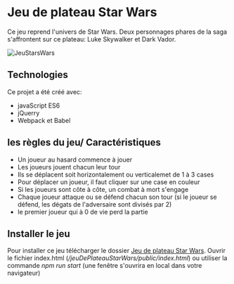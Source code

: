# Jeu de plateau Star Wars

Ce jeu reprend l'univers de Star Wars. Deux personnages phares de la saga s'affrontent sur ce plateau: Luke Skywalker et Dark Vador.

![JeuStarsWars](https://github.com/alex-69/jeuDePlateauStarWars/blob/master/public/images/Capture_ecran.png)

## Technologies

Ce projet a été créé avec:

* javaScript ES6
* jQuerry
* Webpack et Babel

## les règles du jeu/ Caractéristiques

* Un joueur au hasard commence à jouer
* Les joueurs jouent chacun leur tour
* Ils se déplacent soit horizontalement ou verticalemet de 1 à 3 cases
* Pour déplacer un joueur, il faut cliquer sur une case en couleur
* Si les joueurs sont côte à côte, un combat à mort s'engage
* Chaque joueur attaque ou se défend chacun son tour (si le joueur se défend, les dégats de l'adversaire sont divisés par 2)
* le premier joueur qui à 0 de vie perd la partie

## Installer le jeu

Pour installer ce jeu télécharger le dossier [Jeu de plateau Star Wars](https://github.com/alex-69/jeuDePlateauStarWars.git).
Ouvrir le fichier index.html (*/jeuDePlateauStarWars/public/index.html*) ou utiliser la commande *npm run start* (une fenêtre s'ouvrira en local dans votre navigateur)

